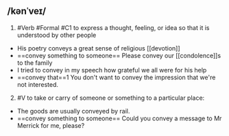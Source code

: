 ## /kənˈveɪ/  
1. #Verb #Formal
#C1
to express a thought, feeling, or idea so that it is understood by other people

- His poetry conveys a great sense of religious [[devotion]]
- ==convey something to someone==
Please convey our [[condolence]]s to the family
- I tried to convey in my speech how grateful we all were for his help
- ==convey that==1
You don't want to convey the impression that we're not interested.

2. #V
to take or carry of someone or something to a particular place:

- The goods are usually conveyed by rail.
- ==convey something to someone== 
Could you convey a message to Mr Merrick for me, please?

